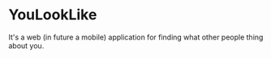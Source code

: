 # YouLookLike
It's a web (in future a mobile) application for finding what other people thing about you.

